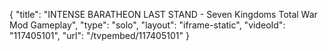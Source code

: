 {
    "title": "INTENSE BARATHEON LAST STAND - Seven Kingdoms Total War Mod Gameplay",
    "type": "solo",
    "layout": "iframe-static",
    "videoId": "117405101",
    "url": "\/tvpembed\/117405101"
}